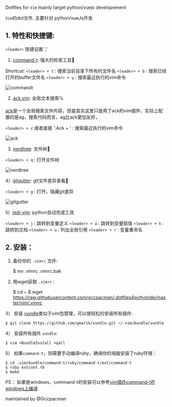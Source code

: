 Dotfiles for `Vim` mainly target python/vuejs developement

`Vim`的dot文件, 主要针对 python/vueJs开发

## 1. 特性和快捷键:

`<leader>` 按键设置 ','

1) [command-t](https://github.com/wincent/command-t): 强大的检索工具🔧

Shortcut:
`<leader> + t` : 搜索当前目录下所有的文件名
`<leader> + b` : 搜索已经打开的buffer文件名
`<leader> + y` : 搜索最近执行的vim命令

![commandt](https://github.com/gccpacman/.dotfiles4pythonide/raw/master/asserts/command-t.png)

2) [ack.vim](https://github.com/mileszs/ack.vim): 全局文本搜索🔍

[ack](https://github.com/davidgiven/ack)是一个全局搜索文件内容，但是其实这里只是用了ack的vim插件，实际上配置的是ag，搜索代码而言，ag比ack更加友好，

`<leader> + c` 或者直接 ':Ack + ' : 搜索最近执行的vim命令

![ack](https://github.com/gccpacman/.dotfiles4pythonide/raw/master/asserts/ack.png)

3) [nerdtree](https://github.com/scrooloose/nerdtree): 文件树🌲

`<leader> + q` : 打开文件树

![nerdtree](https://github.com/gccpacman/.dotfiles4pythonide/raw/master/asserts/nerdtree.png)

4）[gitgutter](https://github.com/airblade/vim-gitgutter): git文件差异查看📃

`<leader> + g` : 打开，隐藏git差异

![gitgutter](https://github.com/gccpacman/.dotfiles4pythonide/raw/master/asserts/git.png)

5）[jedi-vim](https://github.com/davidhalter/jedi-vim): python自动完成工具

`<leader> + j` : 跳转到变量定义
`<leader> + a` : 跳转到变量赋值
`<leader> + k` : 跳转到文档
`<leader> + u` : 列出全局引用
`<leader> + r` : 变量重命名

## 2. 安装：

1) 备份你的 `.vimrc` 文件:

    $ mv .vimrc .vimrc.bak

2) 用wget获取 `.vimrc` :

    $ cd ~
    $ wget https://raw.githubusercontent.com/gccpacman/.dotfiles4pythonide/master/vim/.vimrc


3） 安装 [vundle](https://github.com/VundleVim/Vundle.vim)类似于vim包管理，可以很轻松的安装所有插件:

    $ git clone https://github.com/gmarik/vundle.git ~/.vim/bundle/vundle

4） 安装所有插件 ```vundle```:

    $ vim +BundleInstall +qall

5） 如果`command-t`，则需要手动编译ruby，确保你的电脑安装了ruby环境：

    $ cd .vim/bundle/command-t/ruby/command-t/ext/command-t
    $ ruby extconf.rb
    $ make

PS： 如果是windows，command-t的安装可以参考[vim插件command-t在windows上编译](http://gccpacman.com/2017/10/24/vim%E6%8F%92%E4%BB%B6command-t%E5%9C%A8windows%E4%B8%8A%E7%BC%96%E8%AF%91)

maintained by @Gccpacman
